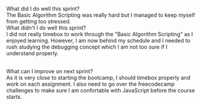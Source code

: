  What did I do well this sprint?
 <br> The Basic Algorithm Scripting was really hard but I managed to keep myself from getting too stressed.
 <br> What didn't I do well this sprint?
 <br> I did not really timebox to work through the "Basic Algorithm Scripting" as
 I enjoyed learning. However, I am now behind my schedule and I needed to rush 
 studying the debugging concept which I am not too sure if I understand properly. 

 <br> What can I improve on next sprint?
 <br> As it is very close to starting the bootcamp, I should timebox properly 
 and work on each assignment. I also need to go over the freecodecamp challenges to make
 sure I am confortable with JavaScript before the course starts.